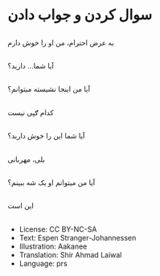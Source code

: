 # سوال کردن و جواب دادن

##
به عرض احترام، من او را خوش دارم

##
آيا شما… دارید؟

##
آيا من اينجا نشيسته ميتوانم؟

##
کدام ګپی نيست

##
آيا شما اين را خوش دارید؟

##
بلی، مهربانی

##
آيا من ميتوانم او يک شه ببينم؟

##
اين است

##
* License: CC BY-NC-SA
* Text: Espen Stranger-Johannessen
* Illustration: Aakanee
* Translation: Shir Ahmad Laiwal
* Language: prs
